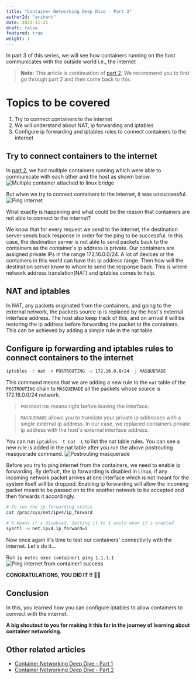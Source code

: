 ```yaml
---
title: "Container Networking Deep Dive - Part 3"
authorId: "arihant"
date: 2022-11-21
draft: false
featured: true
weight: 1
---
```


In part 3 of this series, we will see how containers running on the host communicates with the outside world i.e., the internet

> **Note**: This article is continuation of [part 2](/blog/container-networking-deep-dive-p2/), We recommend you to first go through
part 2 and then come back to this.

# Topics to be covered
1. Try to connect containers to the internet
2. We will understand about NAT, ip forwarding and iptables
3. Configure ip forwarding and iptables rules to connect containers to the internet

## Try to connect containers to the internet

In [part 2](/blog/container-networking-deep-dive-p2/), we had multiple containers running which were able to communicate with
each other and the host as shown below.
![Multiple container attached to linux bridge](/images/blog/container-networking-deep-dive-p2/containers-attached-to-bridge.png)

But when we try to connect containers to the internet, it was unsuccessful.
![Ping internet](/images/blog/container-networking-deep-dive-p2/ping-internet.png)

What exactly is happening and what could be the reason that containers are not able to connect to the internet?

We know that for every request we send to the internet, the destination server sends back response in order for the
ping to be successful. In this case, the destination server is not able to send packets back to the containers as the
container's ip address is private. Our containers are assigned private IPs in the range 172.16.0.0/24. A lot of devices or 
the containers in this world can have this ip address range. Then how will the destination server know to whom to send
the response back. This is where network address translation(NAT) and iptables comes to help.

## NAT and iptables

In NAT, any packets originated from the containers, and going to the external network, the packets source ip is replaced by 
the host's external interface address. The host also keep track of this, and on arrival it will be restoring the ip address
before forwarding the packet to the containers. This can be achieved by adding a simple rule in the nat table.

## Configure ip forwarding and iptables rules to connect containers to the internet

```bash
iptables -t nat -A POSTROUTING -s 172.16.0.0/24 -j MASQUERADE
```
This command means that we are adding a new rule to the `nat` table of the `POSTROUTING` chain to `MASQUERADE` all the
packets whose source is 172.16.0.0/24 network.

> `POSTROUTING` means right before leaving the interface.  

> `MASQUERADE` allows you to translate your private ip addresses with a single external ip address. In our case, we
> replaced containers private ip address with the host's external interface address.

You can run `iptables -t nat -L` to list the nat table rules. You can see a new rule is added in the nat table 
after you run the above postrouting masquerade command.
![Postrouting masquerade](/images/blog/container-networking-deep-dive-p3/masquerde-command-terminal.png)

Before you try to ping internet from the containers, we need to enable ip forwarding. By default, the ip forwarding is
disabled in Linux, if any incoming network packet arrives at one interface which is not meant for the system itself will be
dropped. Enabling ip forwarding will allow the incoming packet meant to be passed on to the another network to be accepted and
then forwards it accordingly.

```bash
# To see the ip forwarding status
cat /proc/sys/net/ipv4/ip_forward

# 0 means it's disabled. Setting it to 1 would mean it's enabled
sysctl -w net.ipv4.ip_forward=1
```

Now once again it's time to test our containers' connectivity with the internet. Let's do it...

Run `ip netns exec container1 ping 1.1.1.1`
![Ping internet from container1 success](/images/blog/container-networking-deep-dive-p3/ping-internet-success.png)

**CONGRATULATIONS, YOU DID IT !! 🥳🎉**

## Conclusion

In this, you learned how you can configure iptables to allow containers to connect with the internet.

**A big shoutout to you for making it this far in the journey of learning about container networking.**

## Other related articles
- [Container Networking Deep Dive - Part 1](/blog/container-networking-deep-dive-p1/)
- [Container Networking Deep Dive - Part 2](/blog/container-networking-deep-dive-p2/)

